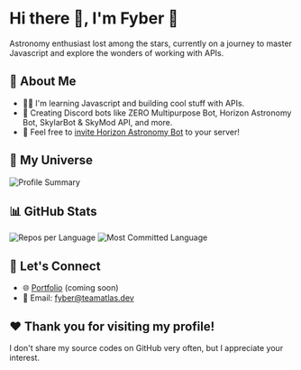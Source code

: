 # Hi there 👋, I'm Fyber 🚀

Astronomy enthusiast lost among the stars, currently on a journey to master Javascript and explore the wonders of working with APIs.

## 🌱 About Me
- 👨‍💻 I'm learning Javascript and building cool stuff with APIs.
- 🤖 Creating Discord bots like ZERO Multipurpose Bot, Horizon Astronomy Bot, SkylarBot & SkyMod API, and more.
- 📡 Feel free to [invite Horizon Astronomy Bot](https://discord.com/api/oauth2/authorize?client_id=1183177251316047983&permissions=18135499799616&scope=bot) to your server!

## 🚀 My Universe
![Profile Summary](http://github-profile-summary-cards.vercel.app/api/cards/profile-details?username=astrofyber&theme=dracula)

## 📊 GitHub Stats
  ![Repos per Language](http://github-profile-summary-cards.vercel.app/api/cards/repos-per-language?username=astrofyber&theme=dracula)
  ![Most Committed Language](http://github-profile-summary-cards.vercel.app/api/cards/most-commit-language?username=astrofyber&theme=dracula)

## 👾 Let's Connect
- 🌐 [Portfolio](#) (coming soon)
- 📧 Email: fyber@teamatlas.dev

## ❤️ Thank you for visiting my profile!
I don't share my source codes on GitHub very often, but I appreciate your interest.
